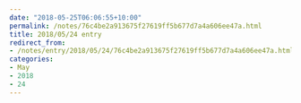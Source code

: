 ```yaml
---
date: "2018-05-25T06:06:55+10:00"
permalink: /notes/76c4be2a913675f27619ff5b677d7a4a606ee47a.html
title: 2018/05/24 entry
redirect_from:
- /notes/entry/2018/05/24/76c4be2a913675f27619ff5b677d7a4a606ee47a.html
categories:
- May
- 2018
- 24
---
```

